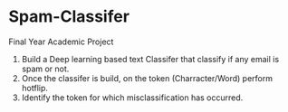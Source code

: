 # Spam-Classifer
Final Year Academic Project


1.	Build a Deep learning based text Classifer that classify if any email is spam or not.
2.	Once the classifer is build, on the token (Charracter/Word) perform hotflip.
3.	Identify the token for which misclassification has occurred.
